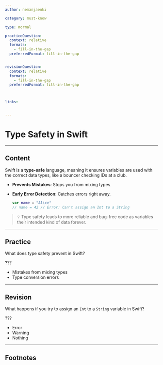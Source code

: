 ```yaml
---
author: nemanjaenki

category: must-know

type: normal

practiceQuestion:
  context: relative
  formats:
    - fill-in-the-gap
  preferredFormat: fill-in-the-gap


revisionQuestion:
  context: relative
  formats:
    - fill-in-the-gap
  preferredFormat: fill-in-the-gap



links:


---
```


# Type Safety in Swift

---
## Content

Swift is a **type-safe** language, meaning it ensures variables are used with the correct data types, like a bouncer checking IDs at a club.

- **Prevents Mistakes**: Stops you from mixing types.
- **Early Error Detection**: Catches errors right away.

  ```swift
  var name = "Alice"
  // name = 42 // Error: Can't assign an Int to a String
  ```

> 💡 Type safety leads to more reliable and bug-free code as variables their intended kind of data forever.


---
## Practice

What does type safety prevent in Swift?

???

- Mistakes from mixing types
- Type conversion errors


---
## Revision

What happens if you try to assign an `Int` to a `String` variable in Swift?

???

- Error
- Warning
- Nothing


---
## Footnotes



